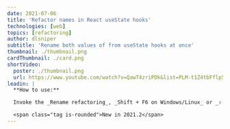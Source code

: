```yaml
---
date: 2021-07-06
title: 'Refactor names in React useState hooks'
technologies: [web]
topics: [refactoring]
author: dlsniper
subtitle: 'Rename both values of from useState hooks at once'
thumbnail: ./thumbnail.png
cardThumbnail: ./card.png
shortVideo:
  poster: ./thumbnail.png
  url: https://www.youtube.com/watch?v=QawT4zriPDk&list=PLM-t1Z4tbFflp57RnfgjXOdpOg6fLhs_q&index=9
leadin: |
  **How to use:**

  Invoke the _Rename refactoring_, _Shift + F6 on Windows/Linux_ or _⇧ + F6 on macOS_ and the IDE will detect automatically when it's invoked on a _useState_ hook in a React application and offer to rename all names associated with them.

  <span class="tag is-rounded">New in 2021.2</span>
---
```

